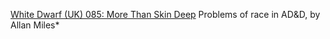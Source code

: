 [White Dwarf (UK) 085: More Than Skin Deep](/wd-uk/wd-uk-085-1987-01.md#more-than-skin-deep) Problems of race in AD&D, by Allan Miles*